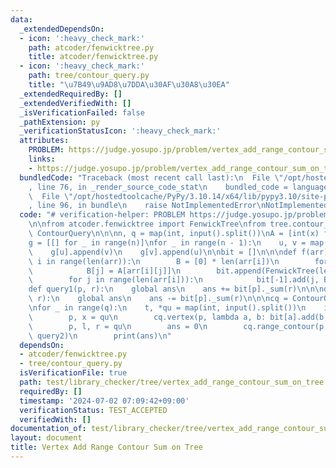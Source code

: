 ```yaml
---
data:
  _extendedDependsOn:
  - icon: ':heavy_check_mark:'
    path: atcoder/fenwicktree.py
    title: atcoder/fenwicktree.py
  - icon: ':heavy_check_mark:'
    path: tree/contour_query.py
    title: "\u7B49\u9AD8\u7DDA\u30AF\u30A8\u30EA"
  _extendedRequiredBy: []
  _extendedVerifiedWith: []
  _isVerificationFailed: false
  _pathExtension: py
  _verificationStatusIcon: ':heavy_check_mark:'
  attributes:
    PROBLEM: https://judge.yosupo.jp/problem/vertex_add_range_contour_sum_on_tree
    links:
    - https://judge.yosupo.jp/problem/vertex_add_range_contour_sum_on_tree
  bundledCode: "Traceback (most recent call last):\n  File \"/opt/hostedtoolcache/PyPy/3.10.14/x64/lib/pypy3.10/site-packages/onlinejudge_verify/documentation/build.py\"\
    , line 76, in _render_source_code_stat\n    bundled_code = language.bundle(\n\
    \  File \"/opt/hostedtoolcache/PyPy/3.10.14/x64/lib/pypy3.10/site-packages/onlinejudge_verify/languages/python.py\"\
    , line 96, in bundle\n    raise NotImplementedError\nNotImplementedError\n"
  code: "# verification-helper: PROBLEM https://judge.yosupo.jp/problem/vertex_add_range_contour_sum_on_tree\n\
    \n\nfrom atcoder.fenwicktree import FenwickTree\nfrom tree.contour_query import\
    \ ContourQuery\n\n\nn, q = map(int, input().split())\nA = [int(x) for x in input().split()]\n\
    g = [[] for _ in range(n)]\nfor _ in range(n - 1):\n    u, v = map(int, input().split())\n\
    \    g[u].append(v)\n    g[v].append(u)\n\nbit = []\n\n\ndef f(arr):\n    for\
    \ i in range(len(arr)):\n        B = [0] * len(arr[i])\n        for j in range(len(arr[i])):\n\
    \            B[j] = A[arr[i][j]]\n        bit.append(FenwickTree(len(arr[i])))\n\
    \        for j in range(len(arr[i])):\n            bit[-1].add(j, B[j])\n\n\n\
    def query1(p, r):\n    global ans\n    ans += bit[p]._sum(r)\n\n\ndef query2(p,\
    \ r):\n    global ans\n    ans -= bit[p]._sum(r)\n\n\ncq = ContourQuery(g, f)\n\
    \nfor _ in range(q):\n    t, *qu = map(int, input().split())\n    if t == 0:\n\
    \        p, x = qu\n        cq.vertex(p, lambda a, b: bit[a].add(b, x))\n    else:\n\
    \        p, l, r = qu\n        ans = 0\n        cq.range_contour(p, l, r, query1,\
    \ query2)\n        print(ans)\n"
  dependsOn:
  - atcoder/fenwicktree.py
  - tree/contour_query.py
  isVerificationFile: true
  path: test/library_checker/tree/vertex_add_range_contour_sum_on_tree.test.py
  requiredBy: []
  timestamp: '2024-07-02 07:09:42+09:00'
  verificationStatus: TEST_ACCEPTED
  verifiedWith: []
documentation_of: test/library_checker/tree/vertex_add_range_contour_sum_on_tree.test.py
layout: document
title: Vertex Add Range Contour Sum on Tree
---
```

